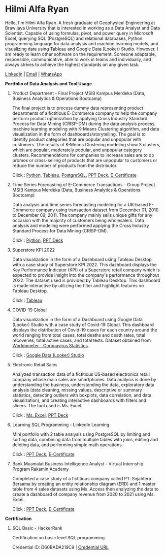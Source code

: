 # Hilmi Alfa Ryan

Hello, I'm Hilmi Alfa Ryan. A fresh graduate of Geophysical Engineering at Brawijaya University that is interested in working as a 
Data Analyst and Data Scientist. Capable of using formulas, pivot, and power query in Microsoft Excel, 
querying SQL (PostgreSQL) and relational databases, Python programming language for data analysis and 
machine learning models, and visualizing data using Tableau and Google Data (Looker) Studio. However, I 
am ready to learn other software on the requirement. Someone adaptable, responsible, communicative, 
able to work in teams and individually, and always strives to achieve the highest standards on any given 
task.


[LinkedIn](https://www.linkedin.com/in/hilmialfaryan) | [Email](alfaryanhilmi@gmail.com) | [WhatsApp](https://wa.me/62895383062990)

**Portfolio of Data Analysis and Tool Usage**

1. Product Department - Final Project MSIB Kampus Merdeka (Data, Business Analytics & Operations Bootcamp)
   
   The final project is to process dummy data representing product departments of a fictitious E-Commerce company to help the company perform product optimization by    applying Cross Industry Standard Process for Data Mining (CRISP-DM) during the data analysis process, machine learning modeling with K-Means Clustering algorithm, and data visualization in the form of dashboards/storytelling. The goal is to identify product categories that are popular and unpopular with customers. The results of K-Means Clustering modeling show 3 clusters, which are popular, moderately popular, and unpopular category clusters. Recommendations for companies to increase sales are to do promos or cross-selling of products that are unpopular to customers or reduce the number of products from the distributor. 
   
   Click : [Python](https://github.com/hilmialfar/Ruangguru-Project/blob/main/Final_Project_Ruangguru_Hilmi_Alfa_Ryan.ipynb), [Tableau](https://public.tableau.com/views/ProductDepartment/DashboardCP52?:language=en-US&:display_count=n&:origin=viz_share_link), [PostgreSQL](https://github.com/hilmialfar/Ruangguru-Project/blob/main/Query_FP_Ruangguru_1.sql), [PPT Deck](https://drive.google.com/file/d/1vXXyiXLm_NQKii153sI_fI26cRnBi1uD/view), [E-Certificate](https://drive.google.com/file/d/1C52z3SdmcUo92FjS6DO4wSS_GWOabDw9/view)
   
2. Time Series Forecasting of E-Commerce Transactions - Group Project MSIB Kampus Merdeka (Data, Business Analytics & Operations Bootcamp)
    
    Data analysis and time series forecasting modeling for a UK-based E-Commerce company using transaction dataset from December 01, 2010 to December 09, 2011. The company mainly sells unique gifts for any occasion with the majority of customers being wholesalers. Data analysis and modeling were performed applying the Cross Industry Standard Process for Data Mining (CRISP-DM).
    
    Click : [Python](https://github.com/hilmialfar/Ruangguru-Project/blob/main/Group_Project_Time_series_Forecasting.ipynb), [PPT Deck](https://drive.google.com/file/d/1loMS-ZQUocdTXUUQFndtUaFBhlWYJnuF/view?usp=share_link)
    
3. Superstore KPI 2022
  
   Data visualization in the form of a Dashboard using Tableau Desktop with a case study of Superstore KPI 2022. This dashboard displays the Key Performance Indicator (KPI) of a Superstore retail company which is expected to provide insight into the company's performance throughout 2022. The dataset used is provided by Tableau Desktop. This dashboard is made interactive by utilizing the filter and highlight features on Tableau Desktop.
   
   Click : [Tableau](https://public.tableau.com/app/profile/hilmialfaryan/viz/SuperstoreKPI_16571832598540/DashboardKPI)
   
4. COVID-19 Global
  
   Data visualization in the form of a Dashboard using Google Data (Looker) Studio with a case study of Covid-19 Global. This dashboard displays the distribution of Covid-19 cases for each country around the world ranging from total cases, total deaths and death rates, total recoveries, total active cases, and total tests. Dataset obtained from [Worldometer - Coronavirus Statistics](https://www.worldometers.info/coronavirus/).
   
   Click : [Google Data (Looker) Studio](https://datastudio.google.com/u/0/reporting/7197c14f-2576-4f38-afb3-3b5776671455/page/9oHxC)

5. Electronic Retail Sales
    
   Analyzed transaction data of a fictitious US-based electronics retail company whose main sales are smartphones. Data analysis is done by understanding the business, understanding the data, exploratory data analysis (data cleaning, missing values, descriptive or summary statistics, detecting outliers with boxplots, data correlation, and data visualization), and creating interactive dashboards with filters and slicers. The tool used is Ms. Excel.
   
   Click : [Ms. Excel](https://docs.google.com/spreadsheets/d/1MR1EC5GMr1quFLF6HdIEexNXGg45YSYo/edit?usp=share_link&ouid=113445932155232123441&rtpof=true&sd=true), [PPT Deck](https://drive.google.com/file/d/1-0e5fcRhIvXrQz22w3pHEPe3D9t-BN73/view?usp=share_link)

6. Learning SQL Programming - LinkedIn Learning
   
   Mini portfolio with 2 table analysis using PostgreSQL by limiting and sorting data, combining data from multiple tables with joins, editing and deleting data, and performing simple math operations.
   
   Click : [PPT Deck](https://drive.google.com/file/d/1QBewSzoI4SAs0A9Xkm7R2n8245sbH1u-/view), [E-Certificate](https://drive.google.com/file/d/17qOviPquZjOOHmQofKBsQr7ppqkM7c07/view?usp=share_link)
   
7. Bank Muamalat Business Intelligence Analyst - Virtual Internship Program Rakamin Academy

   Completed a case study of a fictitious company called PT. Sejahtera Bersama by creating an entity relationship diagram (ERD) and 1 master table from 4 sales datasets using Ms. Access then analyzing the data to create a dashboard of company revenue from 2020 to 2021 using Ms. Excel.
   
   Click : [PPT Deck](https://drive.google.com/file/d/1dM82dPtD1GPDKPiEW8Ks9xDo4n1vqPt6/view?usp=share_link), [E-Certificate](https://drive.google.com/file/d/1Y5oLnGv59EgoY9JzJ0iDEGHxNskRRHE5/view?usp=share_link)

**Certification**
1. SQL Basic - HackerRank
   
   Certification on basic level SQL programming.
   
   Credential ID: D60BADA219C9 | [Credential URL](https://www.hackerrank.com/certificates/d60bada219c9)
